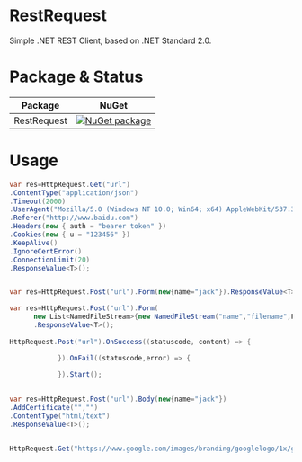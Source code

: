 # RestRequest
Simple .NET REST Client, based on .NET Standard 2.0.

# Package & Status
Package | NuGet
--------|------
RestRequest|[![NuGet package](https://buildstats.info/nuget/RestRequest)](https://www.nuget.org/packages/RestRequest)

# Usage
```csharp
var res=HttpRequest.Get("url")
.ContentType("application/json")
.Timeout(2000)
.UserAgent("Mozilla/5.0 (Windows NT 10.0; Win64; x64) AppleWebKit/537.36 (KHTML, like Gecko) Chrome/70.0.3538.77 Safari/537.36")
.Referer("http://www.baidu.com")
.Headers(new { auth = "bearer token" })
.Cookies(new { u = "123456" })
.KeepAlive()
.IgnoreCertError()
.ConnectionLimit(20)
.ResponseValue<T>();


var res=HttpRequest.Post("url").Form(new{name="jack"}).ResponseValue<T>();

var res=HttpRequest.Post("url").Form(
      new List<NamedFileStream>{new NamedFileStream("name","filename",FileStream)}, new{name="jack"})
      .ResponseValue<T>();
      
HttpRequest.Post("url").OnSuccess((statuscode, content) => {

			}).OnFail((statuscode,error) => {

			}).Start();
			
			
var res=HttpRequest.Post("url").Body(new{name="jack"})
.AddCertificate("","")
.ContentType("html/text")
.ResponseValue<T>();


HttpRequest.Get("https://www.google.com/images/branding/googlelogo/1x/googlelogo_color_272x92dp.png").Download("/download/logo.png");
```

